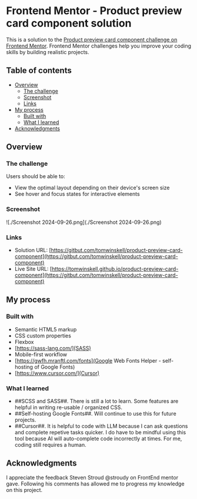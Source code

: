 # Frontend Mentor - Product preview card component solution

This is a solution to the [Product preview card component challenge on Frontend Mentor](https://www.frontendmentor.io/challenges/product-preview-card-component-GO7UmttRfa). Frontend Mentor challenges help you improve your coding skills by building realistic projects.

## Table of contents

- [Overview](#overview)
  - [The challenge](#the-challenge)
  - [Screenshot](#screenshot)
  - [Links](#links)
- [My process](#my-process)
  - [Built with](#built-with)
  - [What I learned](#what-i-learned)
- [Acknowledgments](#acknowledgments)

## Overview

### The challenge

Users should be able to:

- View the optimal layout depending on their device's screen size
- See hover and focus states for interactive elements

### Screenshot

![./Screenshot 2024-09-26.png](./Screenshot 2024-09-26.png)

### Links

- Solution URL: [https://gitbut.com/tomwinskell/product-preview-card-component](https://gitbut.com/tomwinskell/product-preview-card-component)
- Live Site URL: [https://tomwinskell.github.io/product-preview-card-component](https://gitbut.com/tomwinskell/product-preview-card-component)

## My process

### Built with

- Semantic HTML5 markup
- CSS custom properties
- Flexbox
- [https://sass-lang.com/](SASS)
- Mobile-first workflow
- [https://gwfh.mranftl.com/fonts](Google Web Fonts Helper - self-hosting of Google Fonts)
- [https://www.cursor.com/](Cursor)

### What I learned

- ##SCSS and SASS##. There is still a lot to learn. Some features are helpful in writing re-usable / organized CSS.
- ##Self-hosting Google Fonts##. Will continue to use this for future projects.
- ##Cursor##. It is helpful to code with LLM because I can ask questions and complete repetive tasks quicker. I do have to be mindful using this tool because AI will auto-complete code incorrectly at times. For me, coding still requires a human.

## Acknowledgments

I appreciate the feedback Steven Stroud @stroudy on FrontEnd mentor gave. Following his comments has allowed me to progress my knowledge on this project.
